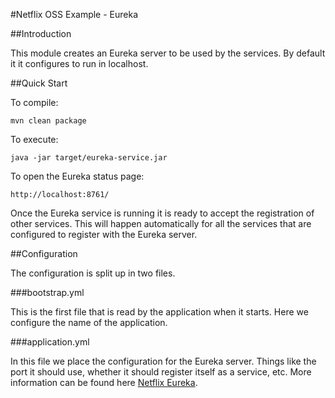#Netflix OSS Example - Eureka

##Introduction

This module creates an Eureka server to be used by the services. By default it it configures to run in localhost.

##Quick Start

To compile:

```ShellSession
mvn clean package
```

To execute:

```ShellSession
java -jar target/eureka-service.jar
```

To open the Eureka status page:

```
http://localhost:8761/
```

Once the Eureka service is running it is ready to accept the registration of other services. This will happen automatically for all the services that are configured to register with the Eureka server.


##Configuration

The configuration is split up in two files.

###bootstrap.yml

This is the first file that is read by the application when it starts. Here we configure the name of the application.

###application.yml

In this file we place the configuration for the Eureka server. Things like the port it should use, whether it should register itself as a service, etc. More information can be found here [Netflix Eureka](https://github.com/Netflix/eureka).